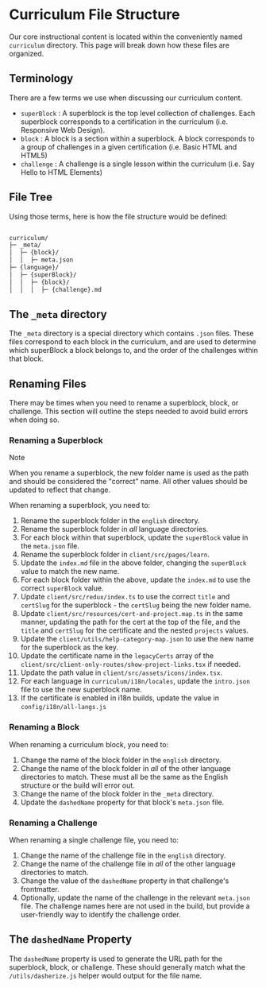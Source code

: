 # Curriculum File Structure

Our core instructional content is located within the conveniently named `curriculum` directory. This page will break down how these files are organized.

## Terminology

There are a few terms we use when discussing our curriculum content.

- `superBlock` : A superblock is the top level collection of challenges. Each superblock corresponds to a certification in the curriculum (i.e. Responsive Web Design).
- `block` : A block is a section within a superblock. A block corresponds to a group of challenges in a given certification (i.e. Basic HTML and HTML5)
- `challenge` : A challenge is a single lesson within the curriculum (i.e. Say Hello to HTML Elements)

## File Tree

Using those terms, here is how the file structure would be defined:

```md

curriculum/
├─ _meta/
│  ├─ {block}/
│  │  ├─ meta.json
├─ {language}/
│  ├─ {superBlock}/
│  │  ├─ {block}/
│  │  │  ├─ {challenge}.md
```

## The `_meta` directory

The `_meta` directory is a special directory which contains `.json` files. These files correspond to each block in the curriculum, and are used to determine which superBlock a block belongs to, and the order of the challenges within that block.

## Renaming Files

There may be times when you need to rename a superblock, block, or challenge. This section will outline the steps needed to avoid build errors when doing so.

### Renaming a Superblock

> [!NOTE]
> When you rename a superblock, the new folder name is used as the path and should be considered the "correct" name. All other values should be updated to reflect that change.

When renaming a superblock, you need to:

1. Rename the superblock folder in the `english` directory.
2. Rename the superblock folder in *all* language directories.
3. For each block within that superblock, update the `superBlock` value in the `meta.json` file.
4. Rename the superblock folder in `client/src/pages/learn`.
5. Update the `index.md` file in the above folder, changing the `superBlock` value to match the new name.
6. For each block folder within the above, update the `index.md` to use the correct `superBlock` value.
7. Update `client/src/redux/index.ts` to use the correct `title` and `certSlug` for the superblock - the `certSlug` being the new folder name.
8. Update `client/src/resources/cert-and-project.map.ts` in the same manner, updating the path for the cert at the top of the file, and the `title` and `certSlug` for the certificate and the nested `projects` values.
9. Update the `client/utils/help-category-map.json` to use the new name for the superblock as the key.
10. Update the certificate name in the `legacyCerts` array of the `client/src/client-only-routes/show-project-links.tsx` if needed.
11. Update the path value in `client/src/assets/icons/index.tsx`.
12. For each language in `curriculum/i18n/locales`, update the `intro.json` file to use the new superblock name.
13. If the certificate is enabled in i18n builds, update the value in `config/i18n/all-langs.js`

### Renaming a Block

When renaming a curriculum block, you need to:

1. Change the name of the block folder in the `english` directory.
2. Change the name of the block folder in *all* of the other language directories to match. These must all be the same as the English structure or the build will error out.
3. Change the name of the block folder in the `_meta` directory. 
4. Update the `dashedName` property for that block's `meta.json` file.

### Renaming a Challenge

When renaming a single challenge file, you need to:

1. Change the name of the challenge file in the `english` directory.
2. Change the name of the challenge file in *all* of the other language directories to match.
3. Change the value of the `dashedName` property in that challenge's frontmatter.
4. Optionally, update the name of the challenge in the relevant `meta.json` file. The challenge names here are not used in the build, but provide a user-friendly way to identify the challenge order.

## The `dashedName` Property

The `dashedName` property is used to generate the URL path for the superblock, block, or challenge. These should generally match what the `/utils/dasherize.js` helper would output for the file name.
